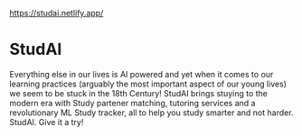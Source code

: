 https://studai.netlify.app/


# StudAI
Everything else in our lives is AI powered and yet when it comes to our learning practices (arguably the most important aspect of our young lives) we seem to be stuck in the 18th Century! StudAI brings stuying to the modern era with Study partener matching, tutoring services and a revolutionary ML Study tracker, all to help you study smarter and not harder. 
StudAI. Give it a try!

